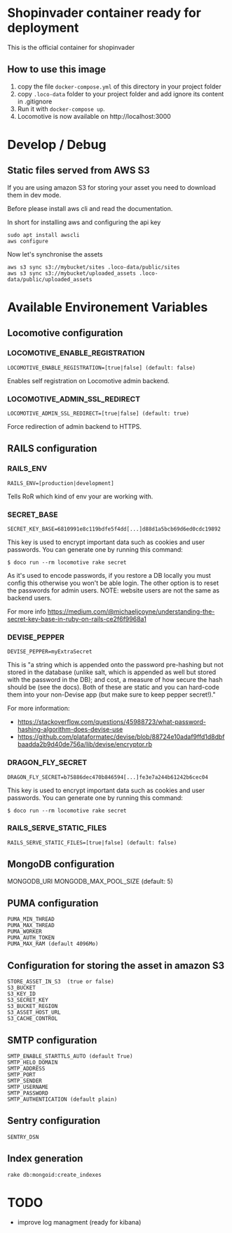 # Shopinvader container ready for deployment

This is the official container for shopinvader

## How to use this image

1. copy the file `docker-compose.yml` of this directory in your project folder
2. copy `.loco-data` folder to your project folder and add ignore its content in .gitignore
3. Run it with ```docker-compose up```.
4. Locomotive is now available on http://localhost:3000


# Develop / Debug

## Static files served from AWS S3

If you are using amazon S3 for storing your asset you need to download them in dev mode.

Before please install aws cli and read the documentation.

In short for installing aws and configuring the api key
```
sudo apt install awscli
aws configure
```

Now let's synchronise the assets

```
aws s3 sync s3://mybucket/sites .loco-data/public/sites
aws s3 sync s3://mybucket/uploaded_assets .loco-data/public/uploaded_assets

```

# Available Environement Variables

## Locomotive configuration

### LOCOMOTIVE_ENABLE_REGISTRATION

```
LOCOMOTIVE_ENABLE_REGISTRATION=[true|false] (default: false)
```
Enables self registration on Locomotive admin backend.

### LOCOMOTIVE_ADMIN_SSL_REDIRECT

```
LOCOMOTIVE_ADMIN_SSL_REDIRECT=[true|false] (default: true)
```
Force redirection of admin backend to HTTPS.


## RAILS configuration

### RAILS_ENV
```
RAILS_ENV=[production|development]
```
Tells RoR which kind of env your are working with.

### SECRET_BASE
```
SECRET_KEY_BASE=6810991e8c119bdfe5f4dd[...]d88d1a5bcb69d6ed0cdc19892
```
This key is used to encrypt important data such as cookies and user passwords.
You can generate one by running this command:
```
$ doco run --rm locomotive rake secret
```

As it's used to encode passwords, if you restore a DB locally you must config this otherwise you won't be able login.
The other option is to reset the passwords for admin users.
NOTE: website users are not the same as backend users.

For more info https://medium.com/@michaeljcoyne/understanding-the-secret-key-base-in-ruby-on-rails-ce2f6f9968a1

### DEVISE_PEPPER

```
DEVISE_PEPPER=myExtraSecret
```
This is "a string which is appended onto the password pre-hashing but not stored in the database (unlike salt, which is appended as well but stored with the password in the DB); and cost, a measure of how secure the hash should be (see the docs). Both of these are static and you can hard-code them into your non-Devise app (but make sure to keep pepper secret!)."

For more information:

* https://stackoverflow.com/questions/45988723/what-password-hashing-algorithm-does-devise-use
* https://github.com/plataformatec/devise/blob/88724e10adaf9ffd1d8dbfbaadda2b9d40de756a/lib/devise/encryptor.rb


### DRAGON_FLY_SECRET

```
DRAGON_FLY_SECRET=b75886dec470b846594[...]fe3e7a244b61242b6cec04
```
This key is used to encrypt important data such as cookies and user passwords.
You can generate one by running this command:
```
$ doco run --rm locomotive rake secret
```

### RAILS_SERVE_STATIC_FILES

```
RAILS_SERVE_STATIC_FILES=[true|false] (default: false)
```

## MongoDB configuration

MONGODB_URI
MONGODB_MAX_POOL_SIZE (default: 5)

## PUMA configuration

```
PUMA_MIN_THREAD
PUMA_MAX_THREAD
PUMA_WORKER
PUMA_AUTH_TOKEN
PUMA_MAX_RAM (default 4096Mo)
```

## Configuration for storing the asset in amazon S3

```
STORE_ASSET_IN_S3  (true or false)
S3_BUCKET
S3_KEY_ID
S3_SECRET_KEY
S3_BUCKET_REGION
S3_ASSET_HOST_URL
S3_CACHE_CONTROL
```

## SMTP configuration

```
SMTP_ENABLE_STARTTLS_AUTO (default True)
SMTP_HELO_DOMAIN
SMTP_ADDRESS
SMTP_PORT
SMTP_SENDER
SMTP_USERNAME
SMTP_PASSWORD
SMTP_AUTHENTICATION (default plain)
```

## Sentry configuration

```
SENTRY_DSN
```

## Index generation
```
rake db:mongoid:create_indexes
```

# TODO
- improve log managment (ready for kibana)
